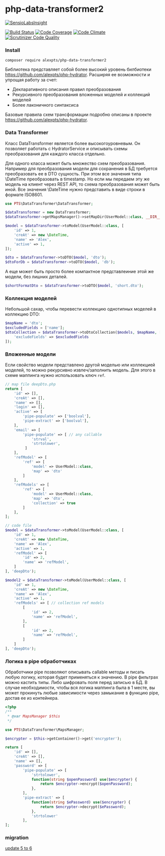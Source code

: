 # php-data-transformer2

[![SensioLabsInsight](https://insight.sensiolabs.com/projects/de0407d9-12fe-4d3d-a688-9b29b10a0e46/big.png)](https://insight.sensiolabs.com/projects/de0407d9-12fe-4d3d-a688-9b29b10a0e46)

[![Build Status](https://travis-ci.org/alexpts/php-data-transformer2.svg?branch=master)](https://travis-ci.org/alexpts/php-data-transformer2)
[![Code Coverage](https://scrutinizer-ci.com/g/alexpts/php-data-transformer2/badges/coverage.png?b=master)](https://scrutinizer-ci.com/g/alexpts/php-data-transformer2/?branch=master)
[![Code Climate](https://codeclimate.com/github/alexpts/php-data-transformer2/badges/gpa.svg)](https://codeclimate.com/github/alexpts/php-data-transformer2)
[![Scrutinizer Code Quality](https://scrutinizer-ci.com/g/alexpts/php-data-transformer2/badges/quality-score.png?b=master)](https://scrutinizer-ci.com/g/alexpts/php-data-transformer2/?branch=master)

### Install

`composer require alexpts/php-data-transformer2`

Библиотека представляет собой более высокий уровень билбиотеки https://github.com/alexpts/php-hydrator. Расширяя ее
возможности и упрощая работу за счет:

- Декларативного описания правил преобразования
- Рекурсивного преобразования вложенных моделей и коллекций моделей
- Более лаконичного синтаксиса

Базовые правила схем трансформации подробно описаны в проекте https://github.com/alexpts/php-hydrator.

### Data Transformer

Класс DataTransformer является более высокогоуровневым. Он позволяет работать с HydratorService и описывать схемы
преобразования для каждого класса отдельно.

Для одного класса может быть множество схем преобразования. Например для преобразования модели для сохранения в БД
требуется преобразовать ее в DTO сущность. При этом все значения типа \DateTime преобразовать в timestamp. Но если мы
передаем эту же модель на клиент через REST API, то схема преобразования может быть иной. Все значения \DateTime нужно
представить в виде строки в формате ISO8601.

```php
use PTS\DataTransformer\DataTransformer;

$dataTransformer = new DataTransformer;
$dataTransformer->getMapsManager()->setMapDir(UserModel::class, __DIR__ . '/data');

$model = $dataTransformer->toModel(UserModel::class, [
    'id' => 1,
    'creAt' => new \DateTime,
    'name' => 'Alex',
    'active' => 1,
]);

$dto = $dataTransformer->toDTO($model, 'dto');
$dtoForDb = $dataTransformer->toDTO($model, 'db');
```

А еще может быть просто более компактное представлеиние этой же модели, без лишних деталей.

```php
$shortFormatDto = $dataTransformer->toDTO($model, 'short.dto');
```

### Коллекция моделей

Небольшой сахар, чтобы перевести коллекцию однотипных моделей в коллекцию DTO:

```php
$mapName = 'dto';
$excludedFields = ['name'];
$dtoCollection = $dataTransformer->toDtoCollection($models, $mapName, [
    'excludeFields' => $excludedFields
]);
```

### Вложенные модели

Если свойство модели представлено другой моделью или коллекцией моделей, то можно рекурсивно извлеч/заполнить модель.
Для этого в схеме маппинга нужно использовать ключ `ref`.

```php
// map file deepDto.php
return [
    'id' => [],
    'creAt' => [],
    'name' => [],
    'login' => [],
    'active' => [
        'pipe-populate' => ['boolval'],
        'pipe-extract' => ['boolval'],
    ],
    'email' => [
        'pipe-populate' => [ // any callable
            'strval',
            'strtolower',
         ]
    ],
    'refModel' => [
        'ref' => [
            'model' => UserModel::class,
            'map' => 'dto'
        ]
    ],
    'refModels' => [
        'ref' => [
            'model' => UserModel::class,
            'map' => 'dto',
            'collection' => true
        ]
    ],
];

// code file
$model = $dataTransformer->toModel(UserModel::class, [
    'id' => 1,
    'creAt' => new \DateTime,
    'name' => 'Alex',
    'active' => 1,
    'refModel' => [
        'id' => 2,
        'name' => 'refModel',
    ]
], 'deepDto');

$model2 = $dataTransformer->toModel(UserModel::class, [
    'id' => 1,
    'creAt' => new \DateTime,
    'name' => 'Alex',
    'active' => 1,
    'refModels' => [ // collection ref models
        [
            'id' => 2,
            'name' => 'refModel',
        ],
        [
            'id' => 2,
            'name' => 'refModel',
        ]
    ]
], 'deepDto');
```

### Логика в pipe обработчиках

Обработчики pipe позволяют описывать callable методы и писать любую логику, которая будет применяться к значению. В pipe
фильтрах можно кастить типы. Либо шифровать поля перед записью в БД. В случае необходимости, чтобы вся логика
маппинга была в 1 месте, вы может прокинуть любые зависимости через замыкание в функцию pipe, достав ее из контейнера.

```php
<?php
/**
 * @var MapsManager $this
 */

use PTS\DataTransformer\MapsManager;

$encrypter = $this->getContainer()->get('encrypter');

return [
    'id' => [],
    'creAt' => [],
    'name' => [],
    'password' => [
        'pipe-populate' => [
            'strtolower',
            function(string $openPassword) use($encrypter) {
                return $encrypter->encrypt($openPassword);
            },
        ],
        'pipe-extract' => [
            function(string $ePassword) use($encrypter) {
                return $encrypter->decrypt($ePassword);
            },
            'strtolower'
        ],
];
```

### migration

[update 5 to 6](https://github.com/alexpts/php-data-transformer2/blob/master/docs/migrate5to6.md)


